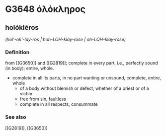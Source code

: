 # G3648 ὁλόκληρος

## holóklēros

_(hol'-ok'-lay-ros | hoh-LOH-klay-rose | oh-LOH-klay-rose)_

### Definition

from [[G3650]] and [[G2819]]; complete in every part, i.e., perfectly sound (in body); entire, whole.

- complete in all its parts, in no part wanting or unsound, complete, entire, whole
  - of a body without blemish or defect, whether of a priest or of a victim
  - free from sin, faultless
  - complete in all respects, consummate

### See also

[[G2819]], [[G3650]]

